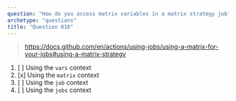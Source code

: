 ```yaml
---
question: "How do you access matrix variables in a matrix strategy job?"
archetype: "questions"
title: "Question 016"
---
```



> https://docs.github.com/en/actions/using-jobs/using-a-matrix-for-your-jobs#using-a-matrix-strategy
1. [ ] Using the `vars` context
1. [x] Using the `matrix` context
1. [ ] Using the `job` context
1. [ ] Using the `jobs` context

